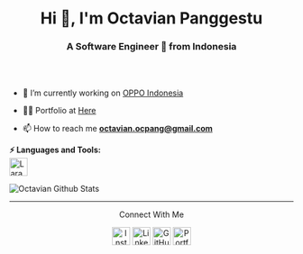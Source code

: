 <h1 align="center">Hi 👋, I'm Octavian Panggestu</h1>
<h3 align="center">A Software Engineer 🚀 from Indonesia</h3>

<br>
<br>

- 🔭 I’m currently working on [OPPO Indonesia](https://www.oppo.com/id/)

- 👨‍💻 Portfolio at [Here](https://ocpang.github.io/)

- 📫 How to reach me **octavian.ocpang@gmail.com**

**⚡ Languages and Tools:**  
<img src="https://img.shields.io/badge/Laravel-FF2D20?style=for-the-badge&logo=laravel&logoColor=white" height="32px" alt="Laravel">

![Octavian Github Stats](https://github-readme-stats.vercel.app/api?username=ocpang&show_icons=true&hide_border=true)

***********************************

<p align="center">Connect With Me</p>
<p align="center">
    <a href="https://www.instagram.com/octavian.png/" target="_blank"><img src="https://img.shields.io/badge/Instagram-%23E4405F.svg?&style=flat-square&logo=instagram&logoColor=white" height="32px" alt="Instagram"></a>
    <a href="https://www.linkedin.com/in/octavianpanggestu/" target="_blank"><img src="https://img.shields.io/badge/LinkedIn-0077B5?style=for-the-badge&logo=linkedin&logoColor=white" height="32px" alt="LinkedIn"></a>
    <a href="https://github.com/ocpang" target="_blank"><img src="https://img.shields.io/badge/GitHub-100000?style=for-the-badge&logo=github&logoColor=white" height="32px" alt="GitHub"></a>
    <a href="https://ocpang.github.io/" target="_blank"><img src="https://img.shields.io/badge/Portfolio-238636?style=for-the-badge&logo=website&logoColor=white" height="32px" alt="Portfolio"></a>
</p>
